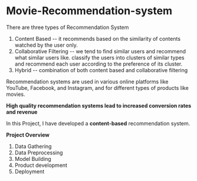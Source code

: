 # Movie-Recommendation-system

There are three types of Recommendation System 
1. Content Based -- it recommends based on the similarity of contents watched by the user only.
2. Collaborative Filtering -- we tend to find similar users and recommend what similar users like. classify the users into clusters of similar types and recommend each user according to the preference of its cluster.
3. Hybrid -- combination of both content based and collaborative filtering

Recommendation systems are used in various online platforms like YouTube, Facebook, and Instagram, and for different types of products like movies.
   
**High quality recommendation systems lead to increased conversion rates and revenue**

In this Project, I have developed a **content-based** recommendation system.

**Project Overview**
1. Data Gathering
2. Data Preprocessing
3. Model Building
4. Product development
5. Deployment


